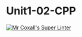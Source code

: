 # Unit1-02-CPP
[![Mr Coxall's Super Linter](https://github.com/<ICS3U-Programming-VivianaH/Unit1-02-CPP>/workflows/Mr%20Coxall's%20Super%20Linter/badge.svg)](https://github.com/<ICS3U-Programming-VivianaH/Unit1-02-CPP>/actions/)
